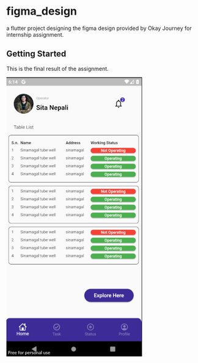 # figma_design

a flutter project designing the figma design provided by Okay Journey for internship assignment.

## Getting Started
This is the final result of the assignment.


![Screenshot](assets/result2.png)

